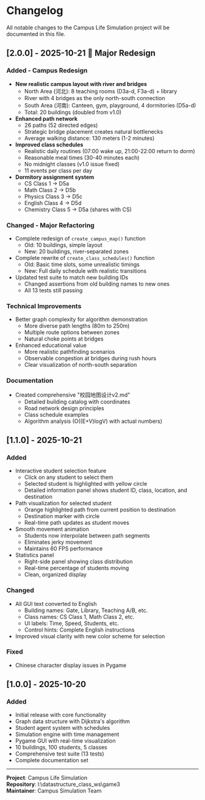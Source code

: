 # Changelog

All notable changes to the Campus Life Simulation project will be documented in this file.

## [2.0.0] - 2025-10-21 🎉 Major Redesign

### Added - Campus Redesign
- **New realistic campus layout with river and bridges**
  - North Area (河北): 8 teaching rooms (D3a-d, F3a-d) + library
  - River with 4 bridges as the only north-south connection
  - South Area (河南): Canteen, gym, playground, 4 dormitories (D5a-d)
  - Total: 20 buildings (doubled from v1.0)
- **Enhanced path network**
  - 26 paths (52 directed edges)
  - Strategic bridge placement creates natural bottlenecks
  - Average walking distance: 130 meters (1-2 minutes)
- **Improved class schedules**
  - Realistic daily routines (07:00 wake up, 21:00-22:00 return to dorm)
  - Reasonable meal times (30-40 minutes each)
  - No midnight classes (v1.0 issue fixed)
  - 11 events per class per day
- **Dormitory assignment system**
  - CS Class 1 → D5a
  - Math Class 2 → D5b
  - Physics Class 3 → D5c
  - English Class 4 → D5d
  - Chemistry Class 5 → D5a (shares with CS)

### Changed - Major Refactoring
- Complete redesign of `create_campus_map()` function
  - Old: 10 buildings, simple layout
  - New: 20 buildings, river-separated zones
- Complete rewrite of `create_class_schedules()` function
  - Old: Basic time slots, some unrealistic timings
  - New: Full daily schedule with realistic transitions
- Updated test suite to match new building IDs
  - Changed assertions from old building names to new ones
  - All 13 tests still passing

### Technical Improvements
- Better graph complexity for algorithm demonstration
  - More diverse path lengths (80m to 250m)
  - Multiple route options between zones
  - Natural choke points at bridges
- Enhanced educational value
  - More realistic pathfinding scenarios
  - Observable congestion at bridges during rush hours
  - Clear visualization of north-south separation

### Documentation
- Created comprehensive "校园地图设计v2.md"
  - Detailed building catalog with coordinates
  - Road network design principles
  - Class schedule examples
  - Algorithm analysis (O((E+V)logV) with actual numbers)

## [1.1.0] - 2025-10-21

### Added
- Interactive student selection feature
  - Click on any student to select them
  - Selected student is highlighted with yellow circle
  - Detailed information panel shows student ID, class, location, and destination
- Path visualization for selected student
  - Orange highlighted path from current position to destination
  - Destination marker with circle
  - Real-time path updates as student moves
- Smooth movement animation
  - Students now interpolate between path segments
  - Eliminates jerky movement
  - Maintains 60 FPS performance
- Statistics panel
  - Right-side panel showing class distribution
  - Real-time percentage of students moving
  - Clean, organized display

### Changed
- All GUI text converted to English
  - Building names: Gate, Library, Teaching A/B, etc.
  - Class names: CS Class 1, Math Class 2, etc.
  - UI labels: Time, Speed, Students, etc.
  - Control hints: Complete English instructions
- Improved visual clarity with new color scheme for selection

### Fixed
- Chinese character display issues in Pygame

## [1.0.0] - 2025-10-20

### Added
- Initial release with core functionality
- Graph data structure with Dijkstra's algorithm
- Student agent system with schedules
- Simulation engine with time management
- Pygame GUI with real-time visualization
- 10 buildings, 100 students, 5 classes
- Comprehensive test suite (13 tests)
- Complete documentation set

---

**Project**: Campus Life Simulation  
**Repository**: l:\datastructure_class_ws\game3  
**Maintainer**: Campus Simulation Team
